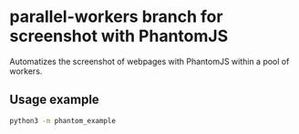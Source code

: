 # parallel-workers branch for screenshot with PhantomJS

Automatizes the screenshot of webpages with PhantomJS within a pool of workers.

## Usage example

```bash
python3 -m phantom_example
```
